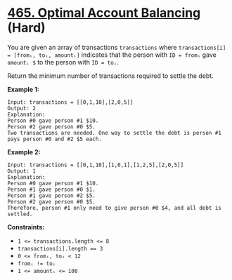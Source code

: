 # [465. Optimal Account Balancing][link] (Hard)

[link]: https://leetcode.com/problems/optimal-account-balancing/

You are given an array of transactions `transactions` where `transactions[i] = [fromᵢ, toᵢ,
amountᵢ]` indicates that the person with `ID = fromᵢ` gave `amountᵢ $` to the person with `ID =
toᵢ`.

Return the minimum number of transactions required to settle the debt.

**Example 1:**

```
Input: transactions = [[0,1,10],[2,0,5]]
Output: 2
Explanation:
Person #0 gave person #1 $10.
Person #2 gave person #0 $5.
Two transactions are needed. One way to settle the debt is person #1 pays person #0 and #2 $5 each.
```

**Example 2:**

```
Input: transactions = [[0,1,10],[1,0,1],[1,2,5],[2,0,5]]
Output: 1
Explanation:
Person #0 gave person #1 $10.
Person #1 gave person #0 $1.
Person #1 gave person #2 $5.
Person #2 gave person #0 $5.
Therefore, person #1 only need to give person #0 $4, and all debt is settled.
```

**Constraints:**

- `1 <= transactions.length <= 8`
- `transactions[i].length == 3`
- `0 <= fromᵢ, toᵢ < 12`
- `fromᵢ != toᵢ`
- `1 <= amountᵢ <= 100`
